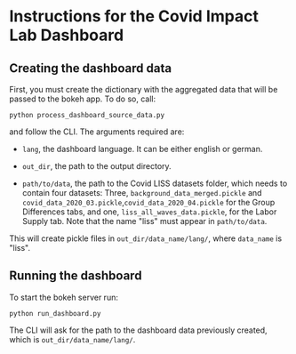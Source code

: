 Instructions for the Covid Impact Lab Dashboard
================================================

Creating the dashboard data
---------------------------

First, you must create the dictionary with the aggregated data that will be passed to
the bokeh app. To do so, call:

`python process_dashboard_source_data.py`

and follow the CLI. The arguments required are:

- `lang`, the dashboard language. It can be either english or german.

- `out_dir`, the path to the output directory.

- `path/to/data`, the path to the Covid LISS datasets folder, which needs to
contain four datasets: Three, `background_data_merged.pickle` and 
`covid_data_2020_03.pickle`,`covid_data_2020_04.pickle` for the Group Differences tabs, and one,
`liss_all_waves_data.pickle`, for the Labor Supply tab.
Note that the name "liss" must appear in `path/to/data`.

This will create pickle files in `out_dir/data_name/lang/`, where `data_name` is
"liss".

Running the dashboard
---------------------

To start the bokeh server run:

`python run_dashboard.py`

The CLI will ask for the path to the dashboard data previously created, which is
`out_dir/data_name/lang/`.
